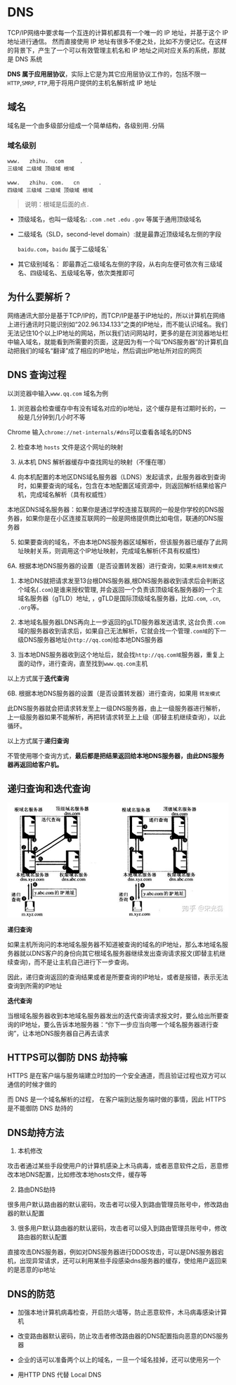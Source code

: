 # DNS

TCP/IP网络中要求每一个互连的计算机都具有一个唯一的 IP 地址，并基于这个 IP 地址进行通信。 然而直接使用 IP 地址有很多不便之处，比如不方便记忆。在这样的背景下，产生了一个可以有效管理主机名和 IP 地址之间对应关系的系统，那就是 DNS 系统

**DNS 属于应用层协议**，实际上它是为其它应用层协议工作的，包括不限一`HTTP`,`SMRP`, `FTP`,用于将用户提供的主机名解析成 IP 地址

## 域名

域名是一个由多级部分组成一个简单结构，各级别用`.`分隔

### 域名级别

```
www.   zhihu.  com     .
三级域 二级域 顶级域 根域

www.   zhihu. com.   cn      .
四级域 三级域 二级域 顶级域 根域
```

> 说明：根域是后面的点`.`

- 顶级域名，也叫一级域名: `.com`  `.net`  `.edu`  `.gov` 等属于通用顶级域名

- 二级域名（SLD，second-level domain）:就是最靠近顶级域名左侧的字段

  `baidu.com`，`baidu` 属于二级域名`

- 其它级别域名： 即最靠近二级域名左侧的字段，从右向左便可依次有三级域名、四级域名、五级域名等，依次类推即可

## 为什么要解析？

网络通讯大部分是基于TCP/IP的，而TCP/IP是基于IP地址的，所以计算机在网络上进行通讯时只能识别如“202.96.134.133”之类的IP地址，而不能认识域名。我们无法记住10个以上IP地址的网站，所以我们访问网站时，更多的是在浏览器地址栏中输入域名，就能看到所需要的页面，这是因为有一个叫“DNS服务器”的计算机自动把我们的域名“翻译”成了相应的IP地址，然后调出IP地址所对应的网页

## DNS 查询过程

以浏览器中输入`www.qq.com` 域名为例

1. 浏览器会检查缓存中有没有域名对应的ip地址，这个缓存是有过期时长的，一般是几分钟到几小时不等

  Chrome 输入`chrome://net-internals/#dns`可以查看各域名的DNS

2. 检查本地 `hosts` 文件是这个网址的映射

3. 从本机 DNS 解析器缓存中查找网址的映射（不懂在哪）

4. 向本机配置的本地区DNS域名服务器（LDNS）发起请求，此服务器收到查询时，如果要查询的域名，包含在本地配置区域资源中，则返回解析结果给客户机，完成域名解析（具有权威性）
  
  本地区DNS域名服务器：如果你是通过学校连接互联网的一般是你学校的DNS服务器，如果你是在小区连接互联网的一般是网络提供商比如电信，联通的DNS服务器
  
5. 如果要查询的域名，不由本地DNS服务器区域解析，但该服务器已缓存了此网址映射关系，则调用这个IP地址映射，完成域名解析(不具有权威性)

6A. 根据本地DNS服务器的设置（是否设置转发器）进行查询，如果`未用转发模式`

  1. 本地DNS就把请求发至13台根DNS服务器,根DNS服务器收到请求后会判断这个域名(`.com`)是谁来授权管理, 并会返回一个负责该顶级域名服务器的一个主域名服务器（gTLD）地址, ，gTLD是国际顶级域名服务器，比如`.com`, `.cn`, `.org`等。

  2. 本地域名服务器LDNS再向上一步返回的gLTD服务器发送请求, 这台负责`.com`域的服务器收到请求后，如果自己无法解析，它就会找一个管理`.com域`的下一级DNS服务器地址(`http://qq.com`)给本地DNS服务器

  3. 当本地DNS服务器收到这个地址后，就会找`http://qq.com域`服务器，重复上面的动作，进行查询，直至找到`www.qq.com`主机

  以上方式属于**迭代查询**

6B. 根据本地DNS服务器的设置（是否设置转发器）进行查询，如果用 `转发模式`

  此DNS服务器就会把请求转发至上一级DNS服务器，由上一级服务器进行解析，上一级服务器如果不能解析，再把转请求转至上上级（即替主机继续查询），以此循环。
  
  以上方式属于**递归查询**

不管使用哪个查询方式，**最后都是把结果返回给本地DNS服务器，由此DNS服务器再返回给客户机。**

## 递归查询和迭代查询

![](./static/dns_1.jpg)

**递归查询**

如果主机所询问的本地域名服务器不知道被查询的域名的IP地址，那么本地域名服务器就以DNS客户的身份向其它根域名服务器继续发出查询请求报文(即替主机继续查询)，而不是让主机自己进行下一步查询。
  
因此，递归查询返回的查询结果或者是所要查询的IP地址，或者是报错，表示无法查询到所需的IP地址
  
**迭代查询**

当根域名服务器收到本地域名服务器发出的迭代查询请求报文时，要么给出所要查询的IP地址，要么告诉本地服务器：“你下一步应当向哪一个域名服务器进行查询”，让本地DNS服务器自己再去请求
  
## HTTPS可以御防 DNS 劫持嘛

HTTPS 是在客户端与服务端建立时加的一个安全通道，而且验证过程也双方可以通信的时候才做的

而 DNS 是一个域名解析的过程， 在客户端到达服务端时做的事情，因此 HTTPS 是不能御防 DNS 劫持的

## DNS劫持方法

1. 本机修改

  攻击者通过某些手段使用户的计算机感染上木马病毒，或者恶意软件之后，恶意修改本地DNS配置，比如修改本地hosts文件，缓存等
  
2. 路由DNS劫持

  很多用户默认路由器的默认密码，攻击者可以侵入到路由管理员账号中，修改路由器的默认配置
  
3. 很多用户默认路由器的默认密码，攻击者可以侵入到路由管理员账号中，修改路由器的默认配置

  直接攻击DNS服务器，例如对DNS服务器进行DDOS攻击，可以是DNS服务器宕机，出现异常请求，还可以利用某些手段感染dns服务器的缓存，使给用户返回来的是恶意的ip地址
  
## DNS的防范

- 加强本地计算机病毒检查，开启防火墙等，防止恶意软件，木马病毒感染计算机

- 改变路由器默认密码，防止攻击者修改路由器的DNS配置指向恶意的DNS服务器
  
- 企业的话可以准备两个以上的域名，一旦一个域名挂掉，还可以使用另一个

- 用HTTP DNS 代替 Local DNS
